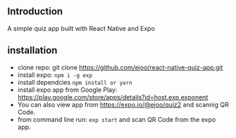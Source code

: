 ## Introduction

A simple quiz app built with React Native and Expo

## installation
- clone repo: git clone https://github.com/ejoo/react-native-quiz-app.git
- install expo: `npm i -g exp`
- install dependcies `npm install or yarn`
- install expo app from Google Play: https://play.google.com/store/apps/details?id=host.exp.exponent
- You can also view app from https://expo.io/@ejoo/quiz2 and scannig QR Code.
- from command line run: `exp start` and scan QR Code from the expo app.
